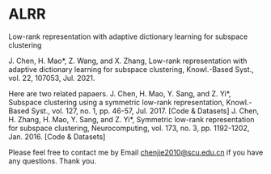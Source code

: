 # ALRR
Low-rank representation with adaptive dictionary learning for subspace clustering

J. Chen, H. Mao*, Z. Wang, and X. Zhang, Low-rank representation with adaptive dictionary learning for subspace clustering, Knowl.-Based Syst., vol. 22, 107053, Jul. 2021.

Here are two related papaers.
J. Chen, H. Mao, Y. Sang, and Z. Yi*, Subspace clustering using a symmetric low-rank representation, Knowl.-Based Syst., vol. 127, no. 1, pp. 46-57, Jul. 2017. [Code & Datasets]
J. Chen, H. Zhang, H. Mao, Y. Sang, and Z. Yi*, Symmetric low-rank representation for subspace clustering, Neurocomputing, vol. 173, no. 3, pp. 1192-1202, Jan. 2016. [Code & Datasets]

Please feel free to contact me by Email chenjie2010@scu.edu.cn if you have any questions. Thank you.



